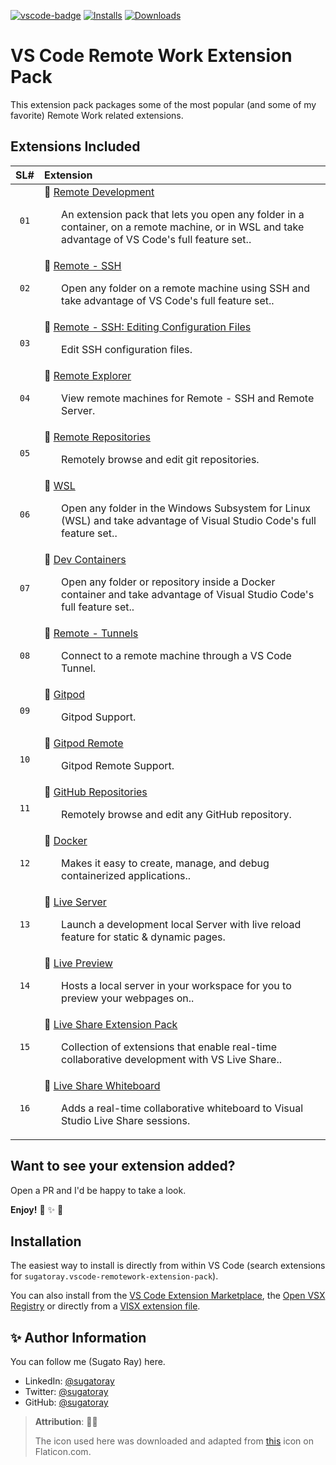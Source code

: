 <!-- markdownlint-disable MD041 -->
[![vscode-badge][#vsce-svg-url-version]][#vsce-marketplace-url]
[![Installs][#vsce-svg-url-installs]][#vsce-marketplace-url] 
[![Downloads][#vsce-svg-url-downloads]][#vsce-marketplace-url]

[#vsce-svg-url-version]: https://vsmarketplacebadge.apphb.com/version/sugatoray.vscode-remotework-extension-pack.svg
[#vsce-svg-url-installs]: https://vsmarketplacebadge.apphb.com/installs/sugatoray.vscode-remotework-extension-pack.svg
[#vsce-svg-url-downloads]: https://vsmarketplacebadge.apphb.com/downloads/sugatoray.vscode-remotework-extension-pack.svg
[#vsce-marketplace-url]: https://marketplace.visualstudio.com/items?itemName=sugatoray.vscode-remotework-extension-pack
<!-- markdownlint-enable MD041 -->

# VS Code Remote Work Extension Pack

This extension pack packages some of the most popular (and some of my favorite) Remote Work related extensions.

## Extensions Included

<!-- ### TABLE: BEGIN ### -->

| SL# | Extension |
|:---:|:---|
| `01` | 🎁 [Remote Development](https://marketplace.visualstudio.com/items?itemName=ms-vscode-remote.vscode-remote-extensionpack) <br/> <p><ul> An extension pack that lets you open any folder in a container, on a remote machine, or in WSL and take advantage of VS Code's full feature set.. </ul></p> |
| `02` | 🎁 [Remote - SSH](https://marketplace.visualstudio.com/items?itemName=ms-vscode-remote.remote-ssh) <br/> <p><ul> Open any folder on a remote machine using SSH and take advantage of VS Code's full feature set.. </ul></p> |
| `03` | 🎁 [Remote - SSH: Editing Configuration Files](https://marketplace.visualstudio.com/items?itemName=ms-vscode-remote.remote-ssh-edit) <br/> <p><ul> Edit SSH configuration files. </ul></p> |
| `04` | 🎁 [Remote Explorer](https://marketplace.visualstudio.com/items?itemName=ms-vscode.remote-explorer) <br/> <p><ul> View remote machines for Remote - SSH and Remote Server. </ul></p> |
| `05` | 🎁 [Remote Repositories](https://marketplace.visualstudio.com/items?itemName=ms-vscode.remote-repositories) <br/> <p><ul> Remotely browse and edit git repositories. </ul></p> |
| `06` | 🎁 [WSL](https://marketplace.visualstudio.com/items?itemName=ms-vscode-remote.remote-wsl) <br/> <p><ul> Open any folder in the Windows Subsystem for Linux (WSL) and take advantage of Visual Studio Code's full feature set.. </ul></p> |
| `07` | 🎁 [Dev Containers](https://marketplace.visualstudio.com/items?itemName=ms-vscode-remote.remote-containers) <br/> <p><ul> Open any folder or repository inside a Docker container and take advantage of Visual Studio Code's full feature set.. </ul></p> |
| `08` | 🎁 [Remote - Tunnels](https://marketplace.visualstudio.com/items?itemName=ms-vscode.remote-server) <br/> <p><ul> Connect to a remote machine through a VS Code Tunnel. </ul></p> |
| `09` | 🎁 [Gitpod](https://marketplace.visualstudio.com/items?itemName=gitpod.gitpod-desktop) <br/> <p><ul> Gitpod Support. </ul></p> |
| `10` | 🎁 [Gitpod Remote](https://marketplace.visualstudio.com/items?itemName=gitpod.gitpod-remote-ssh) <br/> <p><ul> Gitpod Remote Support. </ul></p> |
| `11` | 🎁 [GitHub Repositories](https://marketplace.visualstudio.com/items?itemName=github.remotehub) <br/> <p><ul> Remotely browse and edit any GitHub repository. </ul></p> |
| `12` | 🎁 [Docker](https://marketplace.visualstudio.com/items?itemName=ms-azuretools.vscode-docker) <br/> <p><ul> Makes it easy to create, manage, and debug containerized applications.. </ul></p> |
| `13` | 🎁 [Live Server](https://marketplace.visualstudio.com/items?itemName=ritwickdey.liveserver) <br/> <p><ul> Launch a development local Server with live reload feature for static & dynamic pages. </ul></p> |
| `14` | 🎁 [Live Preview](https://marketplace.visualstudio.com/items?itemName=ms-vscode.live-server) <br/> <p><ul> Hosts a local server in your workspace for you to preview your webpages on.. </ul></p> |
| `15` | 🎁 [Live Share Extension Pack](https://marketplace.visualstudio.com/items?itemName=ms-vsliveshare.vsliveshare-pack) <br/> <p><ul> Collection of extensions that enable real-time collaborative development with VS Live Share.. </ul></p> |
| `16` | 🎁 [Live Share Whiteboard](https://marketplace.visualstudio.com/items?itemName=lostintangent.vsls-whiteboard) <br/> <p><ul> Adds a real-time collaborative whiteboard to Visual Studio Live Share sessions. </ul></p> |


<!-- ### TABLE: END ### -->

<!-- Sample row to fill up: __LABEL__, __EXTN__, __DESC__

| `01` | 🎁 [__LABEL__](https://marketplace.visualstudio.com/items?itemName=__EXTN__) <br/> <p><ul> __DESC__. </ul></p> |

-->

## Want to see your extension added?

Open a PR and I'd be happy to take a look.

__Enjoy!__ 🎁 ✨ 🎉

## Installation

The easiest way to install is directly from within VS Code (search extensions for `sugatoray.vscode-remotework-extension-pack`).

You can also install from the [VS Code Extension Marketplace][#vsce-marketplace-url], the [Open VSX Registry][#ovsx-registry] or directly from a [VISX extension file][#vsix-install].

[#ovsx-registry]: https://open-vsx.org/extension/sugatoray/vscode-remotework-extension-pack
[#vsix-install]: https://marketplace.visualstudio.com/items?itemName=sugatoray.vscode-remotework-extension-pack#visx-install

<!---

## List of Emojis Used

- 🎁 : `:gift:`
- ✨ : `:sparkles:`
- 🎉 : `:tada:`

--->

## ✨ Author Information

You can follow me (Sugato Ray) here.

- LinkedIn: [@sugatoray](https://www.linkedin.com/in/sugatoray/)
- Twitter: [@sugatoray](https://twitter.com/sugatoray)
- GitHub: [@sugatoray](https://github.com/sugatoray)

> __Attribution__: :clap::clap:
>
> The icon used here was downloaded and adapted from <a href="https://www.flaticon.com/free-icons/server" title="server icons">this</a> icon on Flaticon.com.
> 
